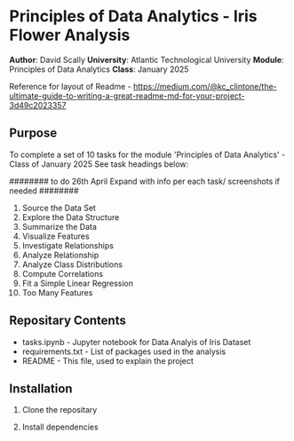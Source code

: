 # Principles of Data Analytics - Iris Flower Analysis

**Author**: David Scally
**University**: Atlantic Technological University
**Module**: Principles of Data Analytics
**Class**: January 2025


Reference for layout of Readme - https://medium.com/@kc_clintone/the-ultimate-guide-to-writing-a-great-readme-md-for-your-project-3d49c2023357

## Purpose

To complete a set of 10 tasks for the module 'Principles of Data Analytics' - Class of January 2025
See task headings below:

######## to do 26th April Expand with info per each task/ screenshots if needed ########

1.  Source the Data Set
2.  Explore the Data Structure
3.  Summarize the Data
4.  Visualize Features
5.  Investigate Relationships
6.  Analyze Relationship
7.  Analyze Class Distributions
8.  Compute Correlations
9.  Fit a Simple Linear Regression
10. Too Many Features

## Repositary Contents

 - tasks.ipynb - Jupyter notebook for Data Analyis of Iris Dataset
 - requirements.txt - List of packages used in the analysis
 - README - This file, used to explain the project
 

 ## Installation

1. Clone the repositary

2. Install dependencies



